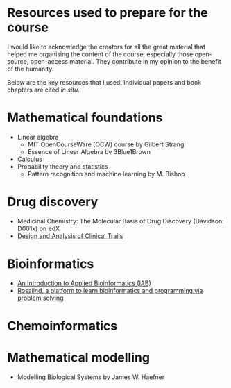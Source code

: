 Resources used to prepare for the course
===

I would like to acknowledge the creators for all the great material that helped me organising the content of the course, especially those open-source, open-access material. They contribute in my opinion to the benefit of the humanity.

Below are the key resources that I used. Individual papers and book chapters are cited *in situ*.

# Mathematical foundations

* Linear algebra
  * MIT OpenCourseWare (OCW) course by Gilbert Strang
  * Essence of Linear Algebra by 3Blue1Brown
* Calculus
* Probability theory and statistics
  * Pattern recognition and machine learning by M. Bishop

# Drug discovery

* Medicinal Chemistry: The Molecular Basis of Drug Discovery (Davidson: D001x) on edX
* [Design and Analysis of Clinical Trails](https://www.chalmers.se/en/departments/math/education/university-of-gothenburg/courses/mathematical-statistics/Pages/msa620.aspx)

# Bioinformatics

* [An Introduction to Applied Bioinformatics (IAB)](http://readiab.org/)
* [Rosalind, a platform to learn bioinformatics and programming via problem solving](http://rosalind.info/problems/locations/)

# Chemoinformatics

# Mathematical modelling

* Modelling Biological Systems by James W. Haefner
